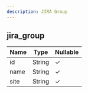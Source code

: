 ```yaml
---
description: JIRA Group
---
```

jira_group
----------

| **Name** | **Type** | **Nullable** |
| -------- | -------- | ------------ |
| id       | String   | &check;      |
| name     | String   | &check;      |
| site     | String   | &check;      |
